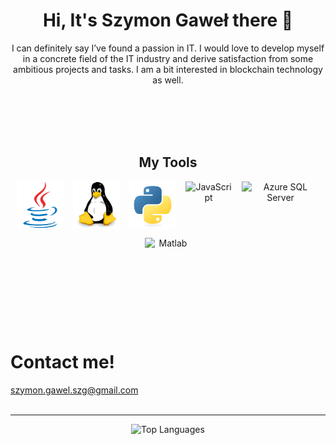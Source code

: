 <div align="center">
  <h1>Hi, It's Szymon Gaweł there 👋</h1>
  <p>I can definitely say I’ve found a passion in IT. I would love to develop myself in a concrete field of 
  the IT industry and derive satisfaction from some ambitious projects and tasks. I am a bit interested in
  blockchain technology as well.</p>
</div>
<br><br>
<br><br>


<div align="center">
  <h2>My Tools</h2>
  <div style="display: flex; justify-content: center; flex-wrap: wrap; gap: 15px;">
    <img src="https://raw.githubusercontent.com/devicons/devicon/master/icons/java/java-original.svg" alt="Java" width="75" height="75">
    <img src="https://raw.githubusercontent.com/devicons/devicon/master/icons/linux/linux-original.svg" alt="Linux" width="75" height="75">
    <img src="https://raw.githubusercontent.com/devicons/devicon/master/icons/python/python-original.svg" alt="Python" width="75" height="75">
    <img src="https://upload.wikimedia.org/wikipedia/commons/thumb/9/99/Unofficial_JavaScript_logo_2.svg/1200px-Unofficial_JavaScript_logo_2.svg.png" alt="JavaScript" width="75" height="75">
    <img src="https://www.ibm.com/content/dam/adobe-cms/instana/media_logo/Azure-SQL-Server-Monitoring.component.complex-narrative-xl.ts=1689345623470.png/content/adobe-cms/us/en/products/instana/supported-technologies/microsoft-sql-server-monitoring/_jcr_content/root/table_of_contents/body/content_section_styled/content-section-body/complex_narrative/logoimage" alt="Azure SQL Server" width="125" height="75">
    <img src="https://upload.wikimedia.org/wikipedia/commons/2/21/Matlab_Logo.png" alt="Matlab" width="75" height="75">
  </div>
</div>
<br><br>
<br><br>

# Contact me!
[szymon.gawel.szg@gmail.com](mailto:szymon.gawel.szg@gmail.com)
<br><br>

---
<div align="center">
  <img src="https://github-readme-stats.vercel.app/api/top-langs/?username=gawelszymon&layout=compact" alt="Top Languages">
</div>

